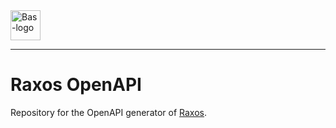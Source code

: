 <a href="https://bas.dev" target="_blank" rel="noopener">
	<img src="https://bmcdn.nl/assets/branding/logo.svg" alt="Bas-logo" height="48"/>
</a>

---

# Raxos OpenAPI

Repository for the OpenAPI generator of [Raxos](https://github.com/basmilius/raxos).
